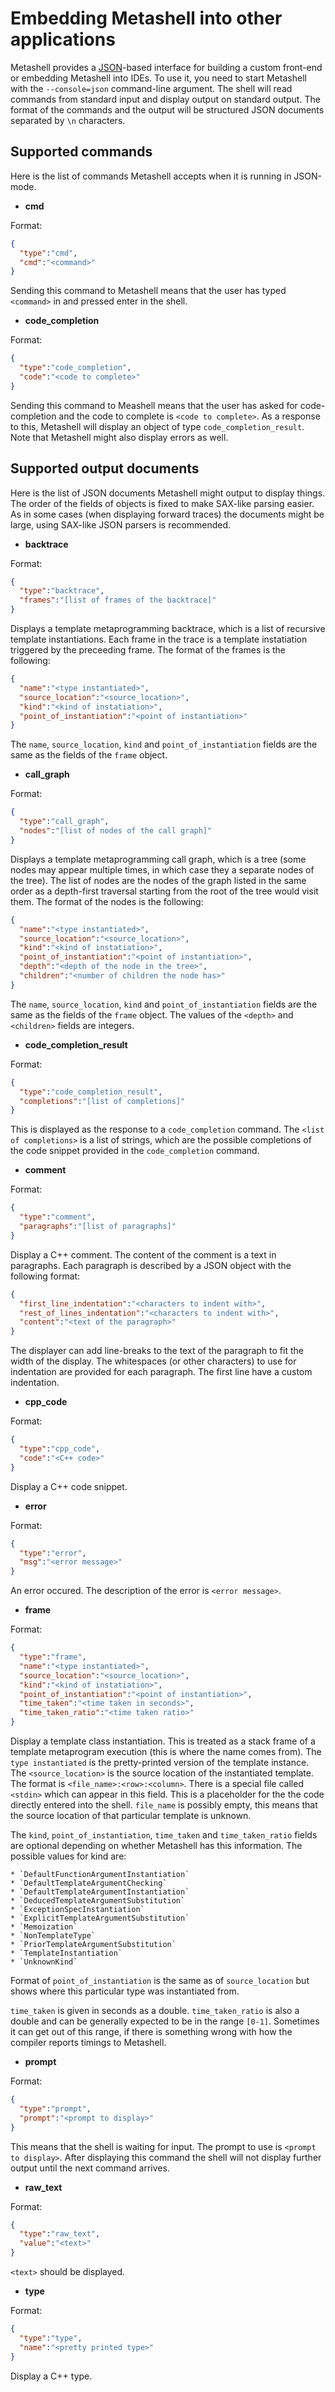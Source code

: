 # Embedding Metashell into other applications

Metashell provides a [JSON](http://json.org/)-based interface for building a
custom front-end or embedding Metashell into IDEs. To use it, you need to start
Metashell with the `--console=json` command-line argument. The shell will read
commands from standard input and display output on standard output. The format
of the commands and the output will be structured JSON documents separated by
`\n` characters.

## Supported commands

Here is the list of commands Metashell accepts when it is running in JSON-mode.

* __cmd__

Format:
```json
{
  "type":"cmd",
  "cmd":"<command>"
}
```

Sending this command to Metashell means that the user has typed `<command>` in
and pressed enter in the shell.

* __code\_completion__

Format:
```json
{
  "type":"code_completion",
  "code":"<code to complete>"
}
```

Sending this command to Meashell means that the user has asked for
code-completion and the code to complete is `<code to complete>`. As a response
to this, Metashell will display an object of type `code_completion_result`.
Note that Metashell might also display errors as well.

## Supported output documents

Here is the list of JSON documents Metashell might output to display things.
The order of the fields of objects is fixed to make SAX-like parsing easier.
As in some cases (when displaying forward traces) the documents might be large,
using SAX-like JSON parsers is recommended.

* __backtrace__

Format:
```json
{
  "type":"backtrace",
  "frames":"[list of frames of the backtrace]"
}
```

Displays a template metaprogramming backtrace, which is a list of recursive
template instantiations. Each frame in the trace is a template instatiation
triggered by the preceeding frame. The format of the frames is the
following:

```json
{
  "name":"<type instantiated>",
  "source_location":"<source_location>",
  "kind":"<kind of instatiation>",
  "point_of_instantiation":"<point of instantiation>"
}
```

The `name`, `source_location`, `kind` and `point_of_instantiation` fields are
the same as the fields of the `frame` object.

* __call\_graph__

Format:
```json
{
  "type":"call_graph",
  "nodes":"[list of nodes of the call graph]"
}
```

Displays a template metaprogramming call graph, which is a tree (some nodes may
appear multiple times, in which case they a separate nodes of the tree). The
list of nodes are the nodes of the graph listed in the same order as a
depth-first traversal starting from the root of the tree would visit them. The
format of the nodes is the following:

```json
{
  "name":"<type instantiated>",
  "source_location":"<source_location>",
  "kind":"<kind of instatiation>",
  "point_of_instantiation":"<point of instantiation>",
  "depth":"<depth of the node in the tree>",
  "children":"<number of children the node has>"
}
```

The `name`, `source_location`, `kind` and `point_of_instantiation` fields are
the same as the fields of the `frame` object. The values of the `<depth>` and
`<children>` fields are integers.

* __code\_completion\_result__

Format:
```json
{
  "type":"code_completion_result",
  "completions":"[list of completions]"
}
```

This is displayed as the response to a `code_completion` command. The
`<list of completions>` is a list of strings, which are the possible completions
of the code snippet provided in the `code_completion` command.

* __comment__

Format:
```json
{
  "type":"comment",
  "paragraphs":"[list of paragraphs]"
}
```

Display a C++ comment. The content of the comment is a text in paragraphs. Each
paragraph is described by a JSON object with the following format:

```json
{
  "first_line_indentation":"<characters to indent with>",
  "rest_of_lines_indentation":"<characters to indent with>",
  "content":"<text of the paragraph>"
}
```

The displayer can add line-breaks to the text of the paragraph to fit the width
of the display. The whitespaces (or other characters) to use for indentation are
provided for each paragraph. The first line have a custom indentation.

* __cpp\_code__

Format:
```json
{
  "type":"cpp_code",
  "code":"<C++ code>"
}
```

Display a C++ code snippet.

* __error__

Format:
```json
{
  "type":"error",
  "msg":"<error message>"
}
```

An error occured. The description of the error is `<error message>`.

* __frame__

Format:
```json
{
  "type":"frame",
  "name":"<type instantiated>",
  "source_location":"<source_location>",
  "kind":"<kind of instatiation>",
  "point_of_instantiation":"<point of instantiation>",
  "time_taken":"<time taken in seconds>",
  "time_taken_ratio":"<time taken ratio>"
}
```

Display a template class instantiation. This is treated as a stack frame of a
template metaprogram execution (this is where the name comes from). The
`type instantiated` is the pretty-printed version of the template instance.
The `<source_location>` is the source location of the instantiated template.
The format is `<file_name>:<row>:<column>`. There is a special file called
`<stdin>` which can appear in this field. This is a placeholder for the the code
directly entered into the shell. `file_name` is possibly empty, this means that
the source location of that particular template is unknown.

The `kind`, `point_of_instantiation`, `time_taken` and `time_taken_ratio` fields
are optional depending on whether Metashell has this information. The possible
values for kind are:

    * `DefaultFunctionArgumentInstantiation`
    * `DefaultTemplateArgumentChecking`
    * `DefaultTemplateArgumentInstantiation`
    * `DeducedTemplateArgumentSubstitution`
    * `ExceptionSpecInstantiation`
    * `ExplicitTemplateArgumentSubstitution`
    * `Memoization`
    * `NonTemplateType`
    * `PriorTemplateArgumentSubstitution`
    * `TemplateInstantiation`
    * `UnknownKind`

Format of `point_of_instantiation` is  the same as of `source_location` but
shows where this particular type was instantiated from.

`time_taken` is given in seconds as a double. `time_taken_ratio` is also a
double and can be generally expected to be in the range `[0-1]`. Sometimes it
can get out of this range, if there is something wrong with how the compiler
reports timings to Metashell.

* __prompt__

Format:

```json
{
  "type":"prompt",
  "prompt":"<prompt to display>"
}
```

This means that the shell is waiting for input. The prompt to use is
`<prompt to display>`. After displaying this command the shell will not display
further output until the next command arrives.

* __raw\_text__

Format:

```json
{
  "type":"raw_text",
  "value":"<text>"
}
```

`<text>` should be displayed.

* __type__

Format:

```json
{
  "type":"type",
  "name":"<pretty printed type>"
}
```

Display a C++ type.

